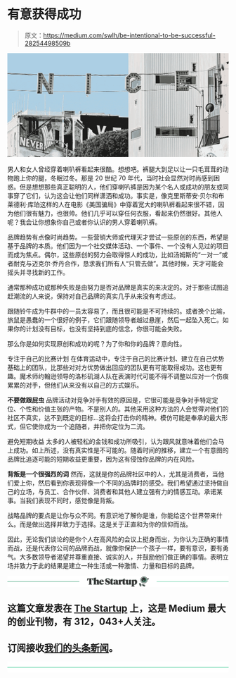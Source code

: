 # 有意获得成功

> 原文：<https://medium.com/swlh/be-intentional-to-be-successful-28254498509b>

![](img/0370b91a1b6411afef9947e812b6fe6a.png)

男人和女人曾经穿着喇叭裤看起来很酷。想想吧。裤腿大到足以让一只毛茸茸的动物跑上你的腿，冬眠过冬。那是 20 世纪 70 年代，当时社会显然对时尚感到困惑。但是想想那些真正聪明的人，他们穿喇叭裤是因为某个名人或成功的朋友或同事穿了它们，认为这会让他们同样潇洒和成功。事实是，像克里斯蒂安·贝尔和布莱德利·库珀这样的人在电影《美国骗局》中穿着宽大的喇叭裤看起来很不错，因为他们很有魅力，也很帅。他们几乎可以穿任何衣服，看起来仍然很好。其他人呢？我会让你想象你自己或者你认识的男人穿着喇叭裤。

品牌趋势有点像时尚趋势。一些营销大师或代理天才尝试一些原创的东西，希望是基于品牌的本质。他们因为一个社交媒体活动、一个事件、一个没有人见过的项目而成为焦点。偶尔，这些原创的努力会取得惊人的成功，比如汤姆斯的“一对一”或者耐克与迈克尔·乔丹合作，恳求我们所有人“只管去做”。其他时候，天才可能会摇头并寻找新的工作。

通常那种成功或那种失败是由努力是否对品牌是真实的来决定的。对于那些试图追赶潮流的人来说，保持对自己品牌的真实几乎从来没有考虑过。

跟随铃牛成为牛群中的一员太容易了，而且很可能是不可持续的。或者换个比喻，旅鼠是愚蠢的一个很好的例子，它们跟随领导者越过悬崖，然后一起坠入死亡。如果你的计划没有目标，也没有坚持到底的信念，你很可能会失败。

那么你是如何实现原创和成功的呢？为了你和你的品牌？意向性。

专注于自己的比赛计划
在体育运动中，专注于自己的比赛计划、建立在自己优势基础上的团队，比那些对对方优势做出回应的团队更有可能取得成功。这也更有趣。魔术师约翰逊领导的洛杉矶湖人队在表演时代可能不得不调整以应对一个伤痕累累的对手，但他们从来没有以自己的方式娱乐。

**不要做跟屁虫** 品牌活动对竞争对手有效的原因是，它很可能是竞争对手特定定位、个性和价值主张的产物。不是别人的。其他采用这种方法的人会觉得对他们的社区不真实，达不到既定的目标…这将会打击你的精神。模仿可能是奉承的最大形式，但它使你成为一个追随者，并把你定位为二流。

避免短期收益
太多的人被轻松的金钱和成功所吸引，认为跟风就意味着他们会马上成功。如上所述，没有真实性是不可能的。随着时间的推移，建立一个有意图的品牌比追逐可能的短期收益更重要，因为这有侵蚀你品牌的内在风险。

**背叛是一个很强烈的词** 然而，这就是你的品牌社区中的人，尤其是消费者，当他们爱上你，然后看到你表现得像一个不同的品牌时的感受。我们希望通过坚持做自己的立场，与员工、合作伙伴、消费者和其他人建立强有力的情感互动。承诺某事。当我们表现不同时，感觉像是背叛。

战略品牌的要点是让你与众不同。有意识地了解你是谁，你能给这个世界带来什么。而是做出选择并致力于选择。这是关于正直和为你的信仰而战。

因此，无论我们谈论的是你个人在高风险的会议上挺身而出，为你认为正确的事情而战，还是代表你公司的品牌而战，就像你保护一个孩子一样，要有意识，要有勇气。大多数领导者渴望并尊重直接、诚实的人，并鼓励他们做正确的事情。表明立场并致力于此的结果是建立一种生活或一种激情、力量和目标的品牌。

[![](img/308a8d84fb9b2fab43d66c117fcc4bb4.png)](https://medium.com/swlh)

## 这篇文章发表在 [The Startup](https://medium.com/swlh) 上，这是 Medium 最大的创业刊物，有 312，043+人关注。

## 订阅接收[我们的头条新闻](http://growthsupply.com/the-startup-newsletter/)。

[![](img/b0164736ea17a63403e660de5dedf91a.png)](https://medium.com/swlh)